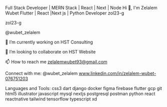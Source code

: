 Full Stack Developer | MERN Stack | React | Next | Node 
Hi 👋, I'm Zelalem Wubet
Flutter | React |Next js | Python Developer
zol23-g

zol23-g

@wubet_zelalem

🔭 I’m currently working on HST Consulting

👯 I’m looking to collaborate on HST Website

📫 How to reach me zelalemwubet93@gmail.com

Connect with me:
@wubet_zelalem www.linkedin.com/in/zelalem-wubet-076751203

Languages and Tools:
css3 dart django docker figma firebase flutter gcp git html5 illustrator javascript mysql nextjs postgresql postman python react reactnative tailwind tensorflow typescript xd

